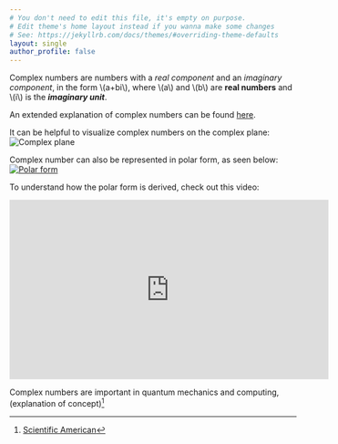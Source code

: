 ```yaml
---
# You don't need to edit this file, it's empty on purpose.
# Edit theme's home layout instead if you wanna make some changes
# See: https://jekyllrb.com/docs/themes/#overriding-theme-defaults
layout: single
author_profile: false
---
```


Complex numbers are numbers with a *real component* and an *imaginary component*, in the form \\(a+bi\\), where \\(a\\) and \\(b\\) are **real numbers** and \\(i\\) is the ***imaginary unit***.

An extended explanation of complex numbers can be found [here](https://en.wikipedia.org/wiki/Complex_number).

It can be helpful to visualize complex numbers on the complex plane: 
![Complex plane](https://upload.wikimedia.org/wikipedia/commons/5/57/90-Degree_Rotations_in_the_Complex_Plane.png)

Complex number can also be represented in polar form, as seen below:
[![Polar form](https://www.songho.ca/math/euler/files/euler17.png)](https://www.songho.ca/math/euler/files/euler17.png)

To understand how the polar form is derived, check out this video:
<iframe width="560" height="315" src="https://www.youtube.com/embed/lFT2hwsCMls?si=HyL94nFIXWJnSPvr" title="YouTube video player" frameborder="0" allow="accelerometer; autoplay; clipboard-write; encrypted-media; gyroscope; picture-in-picture; web-share" referrerpolicy="strict-origin-when-cross-origin" allowfullscreen></iframe>

Complex numbers are important in quantum mechanics and computing, (explanation of concept)[^1]
[^1]: [Scientific American](https://www.scientificamerican.com/article/quantum-physics-falls-apart-without-imaginary-numbers/)
